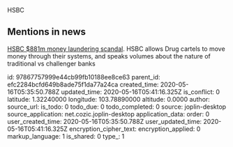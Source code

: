 HSBC

## Mentions in news
[HSBC $881m money laundering scandal](https://www.marketwatch.com/story/netflix-documentary-re-examines-hsbcs-881-million-money-laundering-scandal-2018-02-21). HSBC allows Drug cartels to move money through their systems, and speaks volumes about the nature of traditional vs challenger banks



id: 97867757999e44cb99fb10188ee8ce63
parent_id: efc2284bcfd649b8ade75f1da77a24ca
created_time: 2020-05-16T05:35:50.788Z
updated_time: 2020-05-16T05:41:16.325Z
is_conflict: 0
latitude: 1.32240000
longitude: 103.78890000
altitude: 0.0000
author: 
source_url: 
is_todo: 0
todo_due: 0
todo_completed: 0
source: joplin-desktop
source_application: net.cozic.joplin-desktop
application_data: 
order: 0
user_created_time: 2020-05-16T05:35:50.788Z
user_updated_time: 2020-05-16T05:41:16.325Z
encryption_cipher_text: 
encryption_applied: 0
markup_language: 1
is_shared: 0
type_: 1